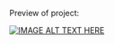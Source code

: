 Preview of project:


[![IMAGE ALT TEXT HERE](http://img.youtube.com/vi/N5kivXs0RWY/0.jpg)](http://www.youtube.com/watch?v=N5kivXs0RWY)
